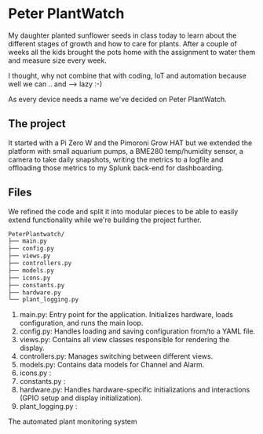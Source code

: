 # Peter PlantWatch

My daughter planted sunflower seeds in class today to learn about the different stages of growth and how to care for plants. After a couple of weeks all the kids brought the pots home with the assignment to water them and measure size every week.

I thought, why not combine that with coding, IoT and automation because well we can .. and --> lazy :-)

As every device needs a name we've decided on Peter PlantWatch.

## The project

It started with a Pi Zero W and the Pimoroni Grow HAT but we extended the platform with small aquarium pumps, a BME280 temp/humidity sensor, a camera to take daily snapshots, writing the metrics to a logfile and offloading those metrics to my Splunk back-end for dashboarding.

## Files

We refined the code and split it into modular pieces to be able to easily extend functionality while we're building the project further.

```bash
PeterPlantwatch/
├── main.py
├── config.py
├── views.py
├── controllers.py
├── models.py
├── icons.py
├── constants.py
├── hardware.py
└── plant_logging.py
```

1. main.py: Entry point for the application. Initializes hardware, loads configuration, and runs the main loop.
2. config.py: Handles loading and saving configuration from/to a YAML file.
3. views.py: Contains all view classes responsible for rendering the display.
4. controllers.py: Manages switching between different views.
5. models.py: Contains data models for Channel and Alarm.
6. icons.py :
7. constants.py : 
8. hardware.py: Handles hardware-specific initializations and interactions (GPIO setup and display initialization).
9. plant_logging.py : 


The automated plant monitoring system
